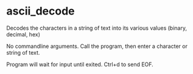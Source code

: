 # ascii_decode

Decodes the characters in a string of text into its various values (binary, decimal, hex)

No commandline arguments. Call the program, then enter a character or string of text.

Program will wait for input until exited. Ctrl+d to send EOF.
